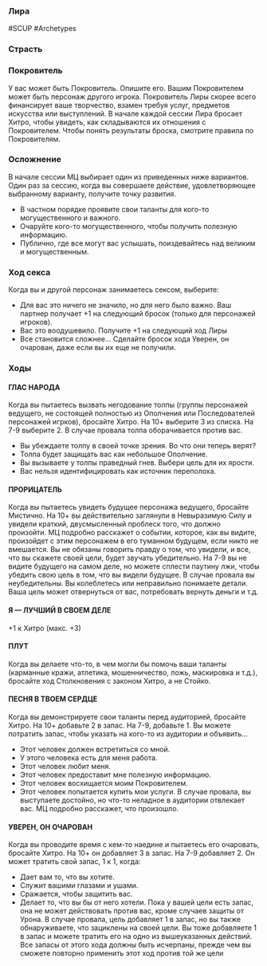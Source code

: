 ### **Лира**

#SCUP #Archetypes 
### **Страсть**



### **Покровитель**

У вас может быть Покровитель. Опишите его. Вашим Покровителем может быть персонаж другого игрока. Покровитель Лиры скорее всего финансирует ваше творчество, взамен требуя услуг, предметов искусства или выступлений. В начале каждой сессии Лира бросает Хитро, чтобы увидеть, как складываются их отношения с Покровителем. Чтобы понять результаты броска, смотрите правила по Покровителям.

### **Осложнение**

В начале сессии МЦ выбирает один из приведенных ниже вариантов. Один раз за сессию, когда вы совершаете действие, удовлетворяющее выбранному варианту, получите точку развития. 
- В частном порядке проявите свои таланты для кого-то могущественного и важного. 
- Очаруйте кого-то могущественного, чтобы получить полезную информацию. 
- Публично, где все могут вас услышать, поиздевайтесь над великим и могущественным.

### **Ход секса**

Когда вы и другой персонаж занимаетесь сексом, выберите: 
- Для вас это ничего не значило, но для него было важно. Ваш партнер получает +1 на следующий бросок (только для персонажей игроков). 
- Вас это воодушевило. Получите +1 на следующий ход Лиры 
- Все становится сложнее... Сделайте бросок хода Уверен, он очарован, даже если вы их еще не получили.

### **Ходы**

#### **ГЛАС НАРОДА** 
Когда вы пытаетесь вызвать негодование толпы (группы персонажей ведущего, не состоящей полностью из Ополчения или Последователей персонажей игрков), бросайте Хитро. На 10+ выберите 3 из списка. На 7-9 выберите 2. В случае провала толпа оборачивается против вас. 
- Вы убеждаете толпу в своей точке зрения. Во что они теперь верят? 
- Толпа будет защищать вас как небольшое Ополчение. 
- Вы вызываете у толпы праведный гнев. Выбери цель для их ярости. 
- Вас нельзя идентифицировать как источник переполоха.

#### **ПРОРИЦАТЕЛЬ** 
Когда вы пытаетесь увидеть будущее персонажа ведущего, бросайте Мистично. На 10+ вы действительно заглянули в Невыразимую Силу и увидели краткий, двусмысленный проблеск того, что должно произойти. МЦ подробно расскажет о событии, которое, как вы видите, произойдет с этим персонажем в его туманном будущем, если никто не вмешается. Вы не обязаны говорить правду о том, что увидели, и все, что вы скажете своей цели, будет звучать убедительно. На 7-9 вы не видите будущего на самом деле, но можете сплести паутину лжи, чтобы убедить свою цель в том, что вы видели будущее. В случае провала вы неубедительны. Вы колеблетесь или неправильно понимаете детали. Ваша цель может отвернуться от вас, потребовать вернуть деньги и т.д.

#### **Я — ЛУЧШИЙ В СВОЕМ ДЕЛЕ** 
+1 к Хитро (макс. +3)

#### **ПЛУТ** 
Когда вы делаете что-то, в чем могли бы помочь ваши таланты (карманные кражи, атлетика, мошенничество, ложь, маскировка и т.д.), бросайте ход Столкновения с законом Хитро, а не Стойко.

#### **ПЕСНЯ В ТВОЕМ СЕРДЦЕ** 
Когда вы демонстрируете свои таланты перед аудиторией, бросайте Хитро. На 10+ добавьте 2 в запас. На 7-9, добавьте 1. Вы можете потратить запас, чтобы указать на кого-то из аудитории и объявить… 
- Этот человек должен встретиться со мной. 
- У этого человека есть для меня работа. 
- Этот человек любит меня. 
- Этот человек предоставит мне полезную информацию. 
- Этот человек восхищается моим Покровителем. 
- Этот человек попытается купить мои услуги. 
В случае провала, вы выступаете достойно, но что-то неладное в аудитории отвлекает вас. МЦ подробно расскажет, что произошло.

#### **УВЕРЕН, ОН ОЧАРОВАН** 
Когда вы проводите время с кем-то наедине и пытаетесь его очаровать, бросайте Хитро. На 10+ он добавляет 3 в запас. На 7-9 добавляет 2. Он может тратить свой запас, 1 к 1, когда: 
- Дает вам то, что вы хотите. 
- Служит вашими глазами и ушами. 
- Сражается, чтобы защитить вас. 
- Делает то, что вы бы от него хотели.
Пока у вашей цели есть запас, она не может действовать против вас, кроме случаев защиты от Урона. В случае провала, цель добавляет 1 в запас, но вы также обнаруживаете, что зациклены на своей цели. Вы тоже добавляете 1 в запас и можете тратить его на одно из вышеуказанных действий. Все запасы от этого хода должны быть исчерпаны, прежде чем вы сможете повторно применить этот ход против той же цели